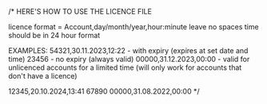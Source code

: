 /*
HERE'S HOW TO USE THE LICENCE FILE

licence format = Account,day/month/year,hour:minute
leave no spaces
time should be in 24 hour format

EXAMPLES:
54321,30.11.2023,12:22 - with expiry (expires at set date and time)
23456 - no expiry (always valid)
00000,31.12.2023,00:00 - valid for unlicenced accounts for a limited time (will only work for accounts that don't have a licence)

12345,20.10.2024,13:41
67890
00000,31.08.2022,00:00
*/
